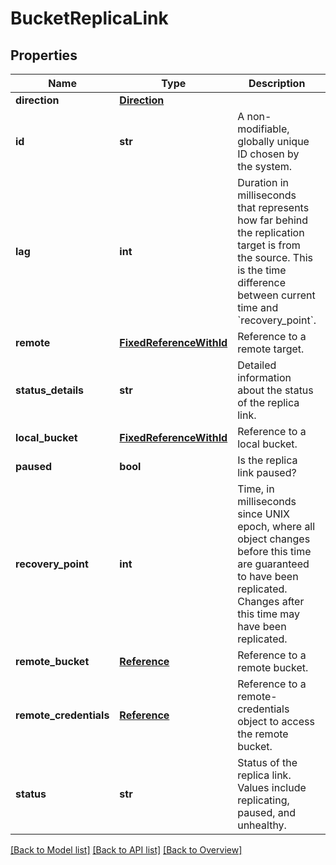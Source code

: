 # BucketReplicaLink

## Properties
Name | Type | Description | Notes
------------ | ------------- | ------------- | -------------
**direction** | [**Direction**](Direction.md) |  | [optional] 
**id** | **str** | A non-modifiable, globally unique ID chosen by the system. | [optional] 
**lag** | **int** | Duration in milliseconds that represents how far behind the replication target is from the source. This is the time difference between current time and &#x60;recovery_point&#x60;. | [optional] 
**remote** | [**FixedReferenceWithId**](FixedReferenceWithId.md) | Reference to a remote target. | [optional] 
**status_details** | **str** | Detailed information about the status of the replica link. | [optional] 
**local_bucket** | [**FixedReferenceWithId**](FixedReferenceWithId.md) | Reference to a local bucket. | [optional] 
**paused** | **bool** | Is the replica link paused? | [optional] 
**recovery_point** | **int** | Time, in milliseconds since UNIX epoch, where all object changes before this time are guaranteed to have been replicated. Changes after this time may have been replicated. | [optional] 
**remote_bucket** | [**Reference**](Reference.md) | Reference to a remote bucket. | [optional] 
**remote_credentials** | [**Reference**](Reference.md) | Reference to a remote-credentials object to access the remote bucket. | [optional] 
**status** | **str** | Status of the replica link. Values include replicating, paused, and unhealthy. | [optional] 

[[Back to Model list]](index.md#documentation-for-models) [[Back to API list]](index.md#endpoint-properties) [[Back to Overview]](index.md)


